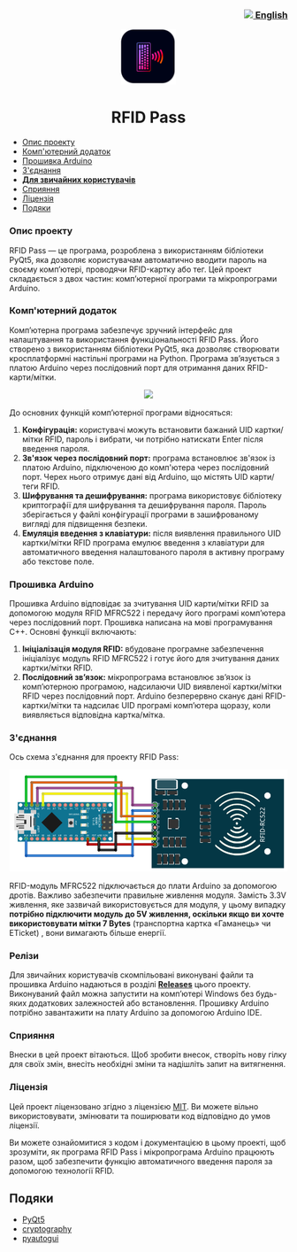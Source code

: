 <h3 align="right"> <a href="README.md"> <img src="https://user-images.githubusercontent.com/87089735/213571353-a9f45178-b7e0-41d0-8148-3241ec9d64b2.png" height="20px"> English </a></h3>
<p align="center">
        <img src="https://github.com/WWFyb3NsYXYg/rfidpass/blob/main/PythonScript/icon.png" height="100px">
    </a>
    <h1 align="center">RFID Pass</h1>
</p>


* [Опис проекту](#опис-проекту)
* [Комп'ютерний додаток](#компютерний-додаток)
* [Прошивка Arduino](#прошивка-arduino)
* [З'єднання](#зєднання)
* [**Для звичайних користувачів**](#релізи)
* [Сприяння](#сприяння)
* [Ліцензія](#ліцензія)
* [Подяки](#подяки)

### Опис проекту
RFID Pass — це програма, розроблена з використанням бібліотеки PyQt5, яка дозволяє користувачам автоматично вводити пароль на своєму комп’ютері, проводячи RFID-картку або тег. Цей проект складається з двох частин: комп’ютерної програми та мікропрограми Arduino.


### Комп'ютерний додаток
Комп’ютерна програма забезпечує зручний інтерфейс для налаштування та використання функціональності RFID Pass. Його створено з використанням бібліотеки PyQt5, яка дозволяє створювати кросплатформні настільні програми на Python. Програма зв’язується з платою Arduino через послідовний порт для отримання даних RFID-карти/мітки.
<p align="center">
        <img src="https://github.com/WWFyb3NsYXYg/rfidpass/assets/87089735/b511c929-4350-45d3-990d-a48d02fa06dc">
</p>

До основних функцій комп’ютерної програми відносяться:
1.	**Конфігурація:** користувачі можуть встановити бажаний UID картки/мітки RFID, пароль і вибрати, чи потрібно натискати Enter після введення пароля.
2.	**Зв'язок через послідовний порт:** програма встановлює зв'язок із платою Arduino, підключеною до комп'ютера через послідовний порт. Черех нього отримує дані від Arduino, що містять UID карти/теги RFID.
3.	**Шифрування та дешифрування:** програма використовує бібліотеку криптографії для шифрування та дешифрування пароля. Пароль зберігається у файлі конфігурації програми в зашифрованому вигляді для підвищення безпеки.
4.	**Емуляція введення з клавіатури:** після виявлення правильного UID картки/мітки RFID програма емулює введення з клавіатури для автоматичного введення налаштованого пароля в активну програму або текстове поле.


### Прошивка Arduino
Прошивка Arduino відповідає за зчитування UID карти/мітки RFID за допомогою модуля RFID MFRC522 і передачу його програмі комп’ютера через послідовний порт. Прошивка написана на мові програмування С++.
Основні функції включають:
1.	**Ініціалізація модуля RFID:** вбудоване програмне забезпечення ініціалізує модуль RFID MFRC522 і готує його для зчитування даних картки/мітки RFID.
2.	**Послідовний зв’язок:** мікропрограма встановлює зв’язок із комп’ютерною програмою, надсилаючи UID виявленої картки/мітки RFID через послідовний порт. Arduino безперервно сканує дані RFID-картки/мітки та надсилає UID програмі комп’ютера щоразу, коли виявляється відповідна картка/мітка.


### З'єднання
Ось схема з'єднання для проекту RFID Pass:

![Sheme](https://github.com/WWFyb3NsYXYg/rfidpass/blob/main/Schemes/scheme.png)

RFID-модуль MFRC522 підключається до плати Arduino за допомогою дротів. Важливо забезпечити правильне живлення модуля. Замість 3.3V живлення, яке зазвичай використовується для модуля, у цьому випадку **потрібно підключити модуль до 5V живлення, оскільки якщо ви хочте використовувати мітки 7 Bytes** (транспортна картка «Гаманець» чи ETicket) , вони вимагають більше енергії.

### Релізи
Для звичайних користувачів скомпільовані виконувані файли та прошивка Arduino надаються в розділі [**Releases**](https://github.com/WWFyb3NsYXYg/rfidpass/releases) цього проекту. Виконуваний файл можна запустити на комп’ютері Windows без будь-яких додаткових залежностей або встановлення. Прошивку Arduino потрібно завантажити на плату Arduino за допомогою Arduino IDE.

### Сприяння
Внески в цей проект вітаються. Щоб зробити внесок, створіть нову гілку для своїх змін, внесіть необхідні зміни та надішліть запит на витягнення. 


### Ліцензія

Цей проект ліцензовано згідно з ліцензією [MIT](LICENSE). Ви можете вільно використовувати, змінювати та поширювати код відповідно до умов ліцензії.

Ви можете ознайомитися з кодом і документацією в цьому проекті, щоб зрозуміти, як програма RFID Pass і мікропрограма Arduino працюють разом, щоб забезпечити функцію автоматичного введення пароля за допомогою технології RFID.



## Подяки

- [PyQt5](https://www.riverbankcomputing.com/software/pyqt/)
- [cryptography](https://cryptography.io/)
- [pyautogui](https://pyautogui.readthedocs.io/)
